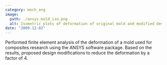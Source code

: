 ```yaml
---
category: mech_eng
image:
  path: ./ansys_mold_iso.png
  alt: Isometric plots of deformation of original mold and modified design
date: "2009-12-02"
---
```


Performed finite element analysis of the deformation of a mold used for
composites research using the ANSYS software package. Based on the results,
proposed design modifications to reduce the deformation by a factor of 4.
